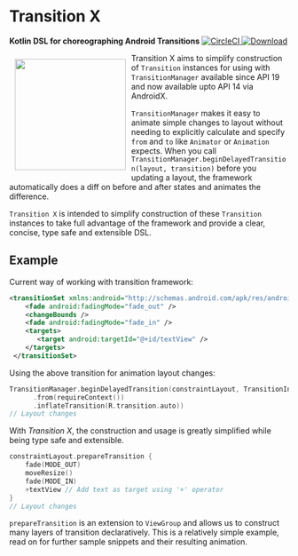
# Transition X
**Kotlin DSL for choreographing Android Transitions**  [![CircleCI](https://circleci.com/gh/arunkumar9t2/transition-x/tree/master.svg?style=svg)](https://circleci.com/gh/arunkumar9t2/transition-x/tree/master)[ ![Download](https://api.bintray.com/packages/arunkumar9t2/maven/transition-x/images/download.svg?version=1.0.0-beta4) ](https://bintray.com/arunkumar9t2/maven/transition-x/1.0.0-beta4/link)

<img src="https://github.com/arunkumar9t2/transition-x/blob/master/sample/src/main/res/mipmap-xxxhdpi/ic_launcher.png" align="left"
width="200" hspace="10" vspace="10">

Transition X aims to simplify construction of `Transition` instances for using with `TransitionManager` available since API 19 and now available upto API 14 via AndroidX.

`TransitionManager` makes it easy to animate simple changes to layout without needing to explicitly calculate and specify `from` and `to` like `Animator` or `Animation` expects. When you call `TransitionManager.beginDelayedTransition(layout, transition)` before you updating a layout, the framework automatically does a diff on before and after states and animates the difference.

`Transition X` is intended to simplify construction of these `Transition`  instances to take full advantage of the framework and provide a clear, concise, type safe and extensible DSL.

## Example
Current way of working with transition framework:
```xml
<transitionSet xmlns:android="http://schemas.android.com/apk/res/android" android:transitionOrdering="sequential">  
	<fade android:fadingMode="fade_out" />  
	<changeBounds /> 
	<fade android:fadingMode="fade_in" />  
	<targets> 
	   <target android:targetId="@+id/textView" />  
	</targets>
 </transitionSet>
```
Using the above transition for animation layout changes:
```Kotlin
TransitionManager.beginDelayedTransition(constraintLayout, TransitionInflater  
      .from(requireContext())  
      .inflateTransition(R.transition.auto))  
// Layout changes
```
With *Transition X*, the construction and usage is greatly simplified while being type safe and extensible.
```Kotlin
constraintLayout.prepareTransition {  
	fade(MODE_OUT)  
	moveResize()  
	fade(MODE_IN)  
	+textView // Add text as target using '+' operator
}  
// Layout changes
```
`prepareTransition` is an extension to `ViewGroup` and allows us to construct many layers of transition declaratively. This is a relatively simple example, read on for further sample snippets and their resulting animation.
